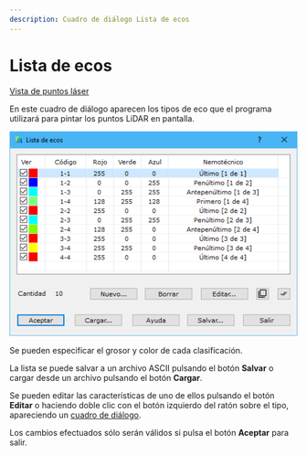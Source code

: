 ```yaml
---
description: Cuadro de diálogo Lista de ecos
---
```


# Lista de ecos

[Vista de puntos láser](../../fichas-de-herramientas/ficha-de-herramientas-archivos-lidar/vista-de-puntos-laser.md)

En este cuadro de diálogo aparecen los tipos de eco que el programa utilizará para pintar los puntos LiDAR en pantalla.

![Cuadro de di&#xE1;logo Lista de ecos](../../../.gitbook/assets/image%20%28128%29.png)

Se pueden especificar el grosor y color de cada clasificación.

La lista se puede salvar a un archivo ASCII pulsando el botón **Salvar** o cargar desde un archivo pulsando el botón **Cargar**.

Se pueden editar las características de uno de ellos pulsando el botón **Editar** o haciendo doble clic con el botón izquierdo del ratón sobre el tipo, apareciendo un [cuadro de diálogo](../../otras-herramientas/lista-de-codigos/codigo-nuevo.md).

Los cambios efectuados sólo serán válidos si pulsa el botón **Aceptar** para salir.


